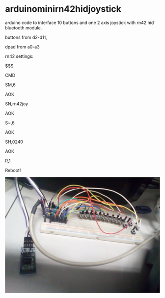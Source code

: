 # arduinominirn42hidjoystick
arduino code to interface 10 buttons and one 2 axis joystick with rn42 hid bluetooth module.

buttons from d2-d11,

dpad from a0-a3

rn42 settings:



$$$

CMD


SM,6

AOK


SN,rn42joy

AOK


S~,6

AOK


SH,0240

AOK


R,1

Reboot!


![rn42](https://raw.githubusercontent.com/chukione/arduinominirn42hidjoystick/master/IMG_20180221_153508.jpg)
